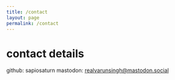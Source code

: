 ```yaml
---
title: /contact
layout: page
permalink: /contact
---
```


# contact details

github: sapiosaturn
mastodon: realvarunsingh@mastodon.social

